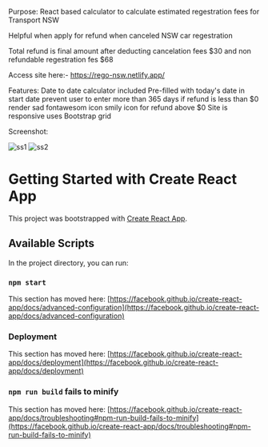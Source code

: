 Purpose:
React based calculator to calculate estimated regestration fees for Transport NSW

Helpful when apply for refund when canceled NSW car regestration

Total refund is final amount after deducting cancelation fees $30 and non refundable regestration fes $68

Access site here:- https://rego-nsw.netlify.app/

Features:
Date to date calculator included
Pre-filled with today's date in start date
prevent user to enter more than 365 days
if refund is less than $0 render sad fontawesom icon smily icon for refund above $0
Site is responsive uses Bootstrap grid

Screenshot:

![ss1](https://user-images.githubusercontent.com/6619450/178086765-d49b5463-a0ed-414e-bcbc-fa6542eb2f55.PNG)
![ss2](https://user-images.githubusercontent.com/6619450/178086767-82cc8baf-e764-4b2a-a818-3e5696364c9b.PNG)










# Getting Started with Create React App

This project was bootstrapped with [Create React App](https://github.com/facebook/create-react-app).

## Available Scripts

In the project directory, you can run:

### `npm start`


This section has moved here: [https://facebook.github.io/create-react-app/docs/advanced-configuration](https://facebook.github.io/create-react-app/docs/advanced-configuration)

### Deployment

This section has moved here: [https://facebook.github.io/create-react-app/docs/deployment](https://facebook.github.io/create-react-app/docs/deployment)

### `npm run build` fails to minify

This section has moved here: [https://facebook.github.io/create-react-app/docs/troubleshooting#npm-run-build-fails-to-minify](https://facebook.github.io/create-react-app/docs/troubleshooting#npm-run-build-fails-to-minify)
